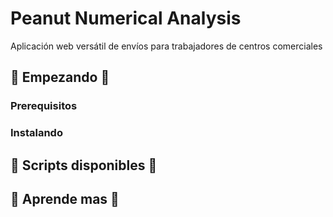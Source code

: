 # Peanut Numerical Analysis

Aplicación web versátil de envíos para trabajadores de centros comerciales

## 🚀 Empezando 🚀

### Prerequisitos

### Instalando

## 📜 Scripts disponibles 📜

## 📖 Aprende mas 📖

